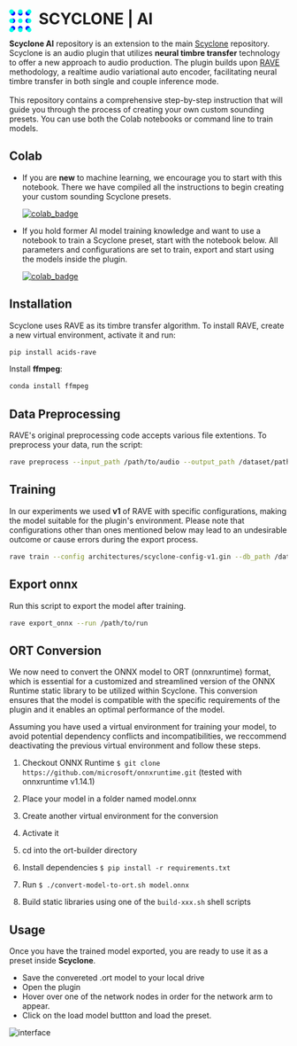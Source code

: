 # <img style="float: left;" src="assets/logo.png" width="40" /> &nbsp; SCYCLONE | AI

**Scyclone AI** repository is an extension to the main [Scyclone](https://github.com/Torsion-Audio/Scyclone) repository. Scyclone is an audio plugin that utilizes **neural timbre transfer** technology to offer a new approach to audio production. The plugin builds upon [RAVE](https://github.com/acids-ircam/RAVE) methodology, a realtime audio variational auto encoder, facilitating neural timbre transfer in both single and couple inference mode. <br /><br />This repository contains a comprehensive step-by-step instruction that will guide you through the process of creating your own custom sounding presets. You can use both the Colab notebooks or command line to train models.





## Colab

- If you are **new** to machine learning, we encourage you to start with this notebook.
There we have compiled all the instructions to begin creating your custom sounding Scyclone presets.

  [![colab_badge](https://colab.research.google.com/assets/colab-badge.svg)](https://colab.research.google.com/drive/1xKsaGDMWY1NRhP0ndD-iVg89O57GdZdz?usp=sharing) 

- If you hold former AI model training knowledge and want to use a notebook to train a Scyclone preset, start with the notebook below. All parameters and configurations are set to train, export and start using the models inside the plugin. 

  [![colab_badge](https://colab.research.google.com/assets/colab-badge.svg)](https://colab.research.google.com/drive/1DU9KvMdYTOcTT8eYundZ2wruetNDtpX0?usp=sharing) 




## Installation

Scyclone uses RAVE as its timbre transfer algorithm. To install RAVE, create a new virtual environment, activate it and run:

```bash
pip install acids-rave
```

Install **ffmpeg**:

```bash
conda install ffmpeg
```


## Data Preprocessing
RAVE's original preprocessing code accepts various file extentions. To preprocess your data, run the script:
```bash
rave preprocess --input_path /path/to/audio --output_path /dataset/path --sampling_rate 48000
```


## Training

In our experiments we used **v1** of RAVE with specific configurations, making the model suitable for the plugin's environment. Please note that configurations other than ones mentioned below may lead to an undesirable outcome or cause errors during the export process.

```bash
rave train --config architectures/scyclone-config-v1.gin --db_path /dataset/path --name training_name --override LATENT_SIZE=16 --override CAPACITY=32 
```

## Export onnx

Run this script to export the model after training.

```bash
rave export_onnx --run /path/to/run
```

## ORT Conversion

We now need to convert the ONNX model to ORT (onnxruntime) format, which is essential for a customized and streamlined version of the ONNX Runtime static library to be utilized within Scyclone. This conversion ensures that the model is compatible with the specific requirements of the plugin and it enables an optimal performance of the model.

Assuming you have used a virtual environment for training your model, to avoid potential dependency conflicts and incompatibilities, we reccommend deactivating the previous virtual environment and follow these steps.

1. Checkout ONNX Runtime `$ git clone https://github.com/microsoft/onnxruntime.git` (tested with onnxruntime v1.14.1)

2. Place your model in a folder named model.onnx

3. Create another virtual environment for the conversion

4. Activate it

5. cd into the ort-builder directory  

6. Install dependencies `$ pip install -r requirements.txt`

7. Run `$ ./convert-model-to-ort.sh model.onnx`

8. Build static libraries using one of the `build-xxx.sh` shell scripts



## Usage

Once you have the trained model exported, you are ready to use it as a preset inside **Scyclone**. 

- Save the convereted .ort model to your local drive 
- Open the plugin
- Hover over one of the network nodes in order for the network arm to appear. 
- Click on the load model buttton and load the preset.

![interface](assets/load_model.png)
